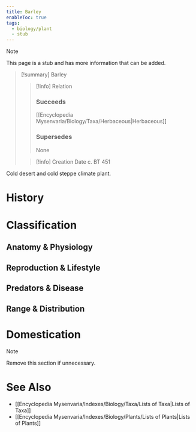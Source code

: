 ```yaml
---
title: Barley
enableToc: true
tags:
  - biology/plant
  - stub
---
```


> [!note]
> This page is a stub and has more information that can be added.

> [!summary] Barley
> > [!info] Relation
> > ### Succeeds
> > [[Encyclopedia Mysenvaria/Biology/Taxa/Herbaceous|Herbaceous]]
> > ### Supersedes
> > None
>
> > [!info] Creation Date
> > c. BT 451

Cold desert and cold steppe climate plant.
# History

# Classification
## Anatomy & Physiology

## Reproduction & Lifestyle

## Predators & Disease

## Range & Distribution

# Domestication

> [!note]
> Remove this section if unnecessary.
# See Also
- [[Encyclopedia Mysenvaria/Indexes/Biology/Taxa/Lists of Taxa|Lists of Taxa]]
- [[Encyclopedia Mysenvaria/Indexes/Biology/Plants/Lists of Plants|Lists of Plants]]